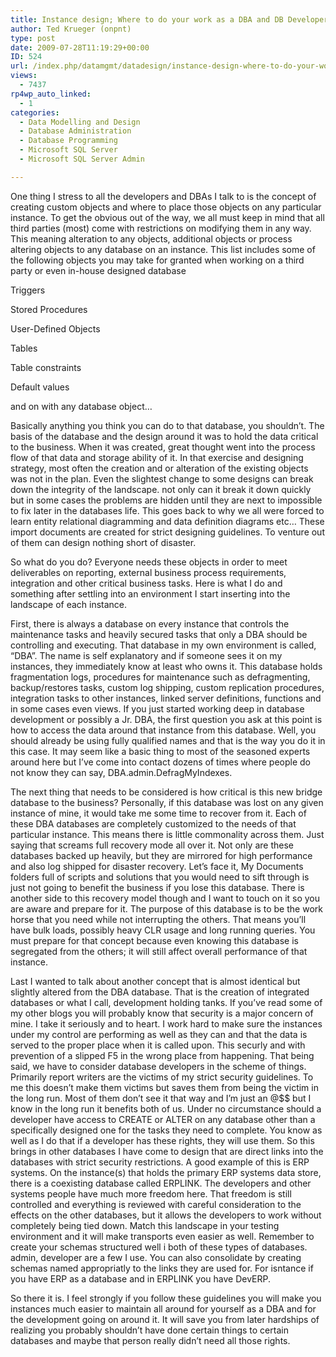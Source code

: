 ```yaml
---
title: Instance design; Where to do your work as a DBA and DB Developer
author: Ted Krueger (onpnt)
type: post
date: 2009-07-28T11:19:29+00:00
ID: 524
url: /index.php/datamgmt/datadesign/instance-design-where-to-do-your-work-as/
views:
  - 7437
rp4wp_auto_linked:
  - 1
categories:
  - Data Modelling and Design
  - Database Administration
  - Database Programming
  - Microsoft SQL Server
  - Microsoft SQL Server Admin

---
```

One thing I stress to all the developers and DBAs I talk to is the concept of creating custom objects and where to place those objects on any particular instance. To get the obvious out of the way, we all must keep in mind that all third parties (most) come with restrictions on modifying them in any way. This meaning alteration to any objects, additional objects or process altering objects to any database on an instance. This list includes some of the following objects you may take for granted when working on a third party or even in-house designed database

Triggers
  
Stored Procedures
  
User-Defined Objects
  
Tables
  
Table constraints
  
Default values
  
and on with any database object&#8230;

Basically anything you think you can do to that database, you shouldn&#8217;t. The basis of the database and the design around it was to hold the data critical to the business. When it was created, great thought went into the process flow of that data and storage ability of it. In that exercise and designing strategy, most often the creation and or alteration of the existing objects was not in the plan. Even the slightest change to some designs can break down the integrity of the landscape. not only can it break it down quickly but in some cases the problems are hidden until they are next to impossible to fix later in the databases life. This goes back to why we all were forced to learn entity relational diagramming and data definition diagrams etc&#8230; These import documents are created for strict designing guidelines. To venture out of them can design nothing short of disaster.

So what do you do? Everyone needs these objects in order to meet deliverables on reporting, external business process requirements, integration and other critical business tasks. Here is what I do and something after settling into an environment I start inserting into the landscape of each instance.

First, there is always a database on every instance that controls the maintenance tasks and heavily secured tasks that only a DBA should be controlling and executing. That database in my own environment is called, &#8220;DBA&#8221;. The name is self explanatory and if someone sees it on my instances, they immediately know at least who owns it. This database holds fragmentation logs, procedures for maintenance such as defragmenting, backup/restores tasks, custom log shipping, custom replication procedures, integration tasks to other instances, linked server definitions, functions and in some cases even views. If you just started working deep in database development or possibly a Jr. DBA, the first question you ask at this point is how to access the data around that instance from this database. Well, you should already be using fully qualified names and that is the way you do it in this case. It may seem like a basic thing to most of the seasoned experts around here but I&#8217;ve come into contact dozens of times where people do not know they can say, DBA.admin.DefragMyIndexes. 

The next thing that needs to be considered is how critical is this new bridge database to the business? Personally, if this database was lost on any given instance of mine, it would take me some time to recover from it. Each of these DBA databases are completely customized to the needs of that particular instance. This means there is little commonality across them. Just saying that screams full recovery mode all over it. Not only are these databases backed up heavily, but they are mirrored for high performance and also log shipped for disaster recovery. Let&#8217;s face it, My Documents folders full of scripts and solutions that you would need to sift through is just not going to benefit the business if you lose this database. There is another side to this recovery model though and I want to touch on it so you are aware and prepare for it. The purpose of this database is to be the work horse that you need while not interrupting the others. That means you&#8217;ll have bulk loads, possibly heavy CLR usage and long running queries. You must prepare for that concept because even knowing this database is segregated from the others; it will still affect overall performance of that instance. 

Last I wanted to talk about another concept that is almost identical but slightly altered from the DBA database. That is the creation of integrated databases or what I call, development holding tanks. If you’ve read some of my other blogs you will probably know that security is a major concern of mine. I take it seriously and to heart. I work hard to make sure the instances under my control are performing as well as they can and that the data is served to the proper place when it is called upon. This securly and with prevention of a slipped F5 in the wrong place from happening. That being said, we have to consider database developers in the scheme of things. Primarily report writers are the victims of my strict security guidelines. To me this doesn’t make them victims but saves them from being the victim in the long run. Most of them don&#8217;t see it that way and I&#8217;m just an @$$ but I know in the long run it benefits both of us. Under no circumstance should a developer have access to CREATE or ALTER on any database other than a specifically designed one for the tasks they need to complete. You know as well as I do that if a developer has these rights, they will use them. So this brings in other databases I have come to design that are direct links into the databases with strict security restrictions. A good example of this is ERP systems. On the instance(s) that holds the primary ERP systems data store, there is a coexisting database called ERPLINK. The developers and other systems people have much more freedom here. That freedom is still controlled and everything is reviewed with careful consideration to the effects on the other databases, but it allows the developers to work without completely being tied down. Match this landscape in your testing environment and it will make transports even easier as well. Remember to create your schemas structured well i both of these types of databases. admin, developer are a few I use. You can also consolidate by creating schemas named appropriatly to the links they are used for. For isntance if you have ERP as a database and in ERPLINK you have DevERP. 

So there it is. I feel strongly if you follow these guidelines you will make you instances much easier to maintain all around for yourself as a DBA and for the development going on around it. It will save you from later hardships of realizing you probably shouldn’t have done certain things to certain databases and maybe that person really didn&#8217;t need all those rights.